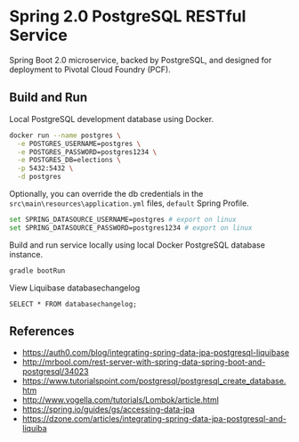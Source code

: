 # Spring 2.0 PostgreSQL RESTful Service

Spring Boot 2.0 microservice, backed by PostgreSQL, and designed for deployment to Pivotal Cloud Foundry (PCF).

## Build and Run

Local PostgreSQL development database using Docker.

```bash
docker run --name postgres \
  -e POSTGRES_USERNAME=postgres \
  -e POSTGRES_PASSWORD=postgres1234 \
  -e POSTGRES_DB=elections \
  -p 5432:5432 \
  -d postgres
```

Optionally, you can override the db credentials in the `src\main\resources\application.yml` files, `default` Spring Profile.

```bash
set SPRING_DATASOURCE_USERNAME=postgres # export on linux
set SPRING_DATASOURCE_PASSWORD=postgres1234 # export on linux
```

Build and run service locally using local Docker PostgreSQL database instance.

```bash
gradle bootRun
```

View Liquibase databasechangelog

```postgresplsql
SELECT * FROM databasechangelog;
```

## References

- <https://auth0.com/blog/integrating-spring-data-jpa-postgresql-liquibase>
- <http://mrbool.com/rest-server-with-spring-data-spring-boot-and-postgresql/34023>
- <https://www.tutorialspoint.com/postgresql/postgresql_create_database.htm>
- <http://www.vogella.com/tutorials/Lombok/article.html>
- <https://spring.io/guides/gs/accessing-data-jpa>
- <https://dzone.com/articles/integrating-spring-data-jpa-postgresql-and-liquiba>
